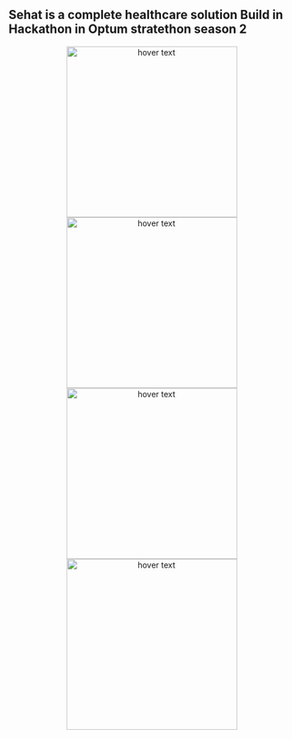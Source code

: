 ## Sehat is a complete healthcare solution Build in Hackathon in Optum stratethon season 2 
<p align="center">
  <img src="https://user-images.githubusercontent.com/47109963/103939821-68a8e780-5152-11eb-9dea-97c06dc73a01.jpg" width="300" title="hover text"> 
  <img src="https://user-images.githubusercontent.com/47109963/103939889-84ac8900-5152-11eb-95ae-263e742bc6ab.jpg" width="300" title="hover text">
  <img src="https://user-images.githubusercontent.com/47109963/103939932-91c97800-5152-11eb-9e52-deb2ef3f5710.jpg" width="300" title="hover text">
   <img src="https://user-images.githubusercontent.com/47109963/103939949-9c840d00-5152-11eb-83d3-9d34a9a0dee8.jpg" width="300" title="hover text">

  </p> 
